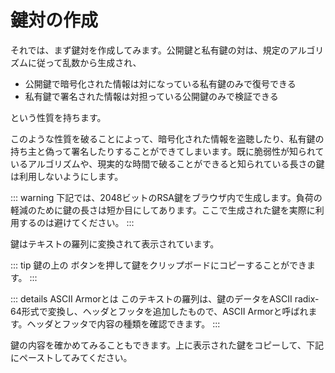 # 鍵対の作成
それでは、まず鍵対を作成してみます。公開鍵と私有鍵の対は、規定のアルゴリズムに従って乱数から生成され、

- 公開鍵で暗号化された情報は対になっている私有鍵のみで復号できる
- 私有鍵で署名された情報は対担っている公開鍵のみで検証できる

という性質を持ちます。

このような性質を破ることによって、暗号化された情報を盗聴したり、私有鍵の持ち主と偽って署名したりすることができてしまいます。既に脆弱性が知られているアルゴリズムや、現実的な時間で破ることができると知られている長さの鍵は利用しないようにします。

::: warning
下記では、2048ビットのRSA鍵をブラウザ内で生成します。負荷の軽減のために鍵の長さは短か目にしてあります。ここで生成された鍵を実際に利用するのは避けてください。
:::

<ClientOnly><RsaKey defaultName="Alice" defaultEmail="alice@example.com" /></ClientOnly>

鍵はテキストの羅列に変換されて表示されています。

::: tip
鍵の上の <font-awesome-icon icon="copy" /> ボタンを押して鍵をクリップボードにコピーすることができます。
:::

::: details ASCII Armorとは
このテキストの羅列は、鍵のデータをASCII radix-64形式で変換し、ヘッダとフッタを追加したもので、ASCII Armorと呼ばれます。ヘッダとフッタで内容の種類を確認できます。
:::

鍵の内容を確かめてみることもできます。上に表示された鍵をコピーして、下記にペーストしてみてください。

<ClientOnly><ReadKey /></ClientOnly>
